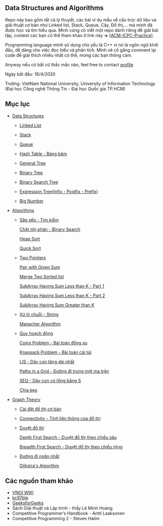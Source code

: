 ## Data Structures and Algorithms
Repo này bao gồm tất cả lý thuyết, các bài ví dụ mẫu về cấu trúc dữ liệu và giải thuật cơ bản như Linked list, Stack, Queue, Cây, Đồ thị,... mà mình đã được học và tìm hiểu qua. Mình cũng có viết một repo dành riêng để giải bài tập, contest các bạn có thể tham khảo ở link này **->** [[ACM-ICPC-Practice](https://github.com/nghoanglong/ACM-ICPC-Practice)]. 

Programming language mình sử dụng chủ yếu là C++ vì nó là ngôn ngữ khởi đầu, dễ dàng cho việc đọc hiểu và phân tích. Mình sẽ cố gắng comment lại code để giải thích nhiều nhất có thể, mong các bạn thông cảm.

Anyway nếu có bất cứ thắc mắc nào, feel free to contact [profile](https://nghoanglong.github.io/)

Ngày bắt đầu: 16/4/2020

Trường: VietNam National University, University of Information Technology (Đại học Công nghệ Thông Tin - Đại học Quốc gia TP.HCM)


## Mục lục
- [Data Structures](https://github.com/nghoanglong/Competitive-Programming/tree/master/DataStructure)

   - [Linked List](https://github.com/nghoanglong/Competitive-Programming/blob/master/DataStructure/Linked-list.cpp) 

   - [Stack](https://github.com/nghoanglong/Competitive-Programming/blob/master/DataStructure/Stack.cpp)

   - [Queue](https://github.com/nghoanglong/Competitive-Programming/blob/master/DataStructure/Queue.cpp)
   
   - [Hash Table - Bảng băm](https://github.com/nghoanglong/Competitive-Programming/blob/master/DataStructure/HashTable.cpp)

   - [General Tree](https://github.com/nghoanglong/Competitive-Programming/blob/master/DataStructure/GeneralTree.cpp)

   - [Binary Tree](https://github.com/nghoanglong/Competitive-Programming/blob/master/DataStructure/BinaryTree.cpp)

   - [Binary Search Tree](https://github.com/nghoanglong/Competitive-Programming/blob/master/DataStructure/BinarySearchTree.cpp)

   - [Expression Tree(Infix - Postfix - Prefix)](https://github.com/nghoanglong/Competitive-Programming/blob/master/DataStructure/infix-prefix-postfix.cpp)

   - [Big Number](https://github.com/nghoanglong/Competitive-Programming/blob/master/DataStructure/BigNum.cpp)


- [Algorithms](https://github.com/nghoanglong/Competitive-Programming/tree/master/Algorithm)

   - [Sắp xếp - Tìm kiếm](https://github.com/nghoanglong/Competitive-Programming/blob/master/Algorithm/Sort-Search)

       [Chặt nhị phân - Binary Search](https://github.com/nghoanglong/Competitive-Programming/blob/master/Algorithm/Sort-Search/BinarySearch.cpp)

       [Heap Sort](https://github.com/nghoanglong/Competitive-Programming/blob/master/Algorithm/Sort-Search/HeapSort.cpp)

       [Quick Sort](https://github.com/nghoanglong/Competitive-Programming/blob/master/Algorithm/Sort-Search/QuickSort.cpp)

   
   - [Two Pointers](https://github.com/nghoanglong/Competitive-Programming/blob/master/Algorithm/Two-Pointers)

       [Pair with Given Sum](https://github.com/nghoanglong/Competitive-Programming/blob/master/Algorithm/Two-Pointers/PairWithGivenSum.cpp)

       [Merge Two Sorted list](https://github.com/nghoanglong/Competitive-Programming/blob/master/Algorithm/Two-Pointers/MergeTwoSortedList.cpp)

       [SubArray Having Sum Less than K - Part 1](https://github.com/nghoanglong/Competitive-Programming/blob/master/Algorithm/Two-Pointers/SASLTK-Part1.cpp)

       [SubArray Having Sum Less than K - Part 2](https://github.com/nghoanglong/Competitive-Programming/blob/master/Algorithm/Two-Pointers/SASLTK-Part2.cpp)

       [SubArray Having Sum Greater than K](https://github.com/nghoanglong/Competitive-Programming/blob/master/Algorithm/Two-Pointers/SASGTK.cpp)


   - [Xử lý chuỗi - String](https://github.com/nghoanglong/Competitive-Programming/blob/master/Algorithm/String)

       [Manacher Algorithm](https://github.com/nghoanglong/Competitive-Programming/blob/master/Algorithm/String/Manacher.cpp)
    

   - [Quy hoạch động](https://github.com/nghoanglong/Competitive-Programming/blob/master/Algorithm/DynamicProgramming)

       [Coins Problem - Bài toán đồng xu](https://github.com/nghoanglong/Competitive-Programming/blob/master/Algorithm/DynamicProgramming/Coins.cpp)

       [Knapsack Problem - Bài toán cái túi](https://github.com/nghoanglong/Competitive-Programming/blob/master/Algorithm/DynamicProgramming/Knapsack.cpp)

       [LIS - Dãy con tăng dài nhất](https://github.com/nghoanglong/Competitive-Programming/blob/master/Algorithm/DynamicProgramming/LIS.cpp)

       [Paths in a Grid - Đường đi trong một ma trận](https://github.com/nghoanglong/Competitive-Programming/blob/master/Algorithm/DynamicProgramming/GridPaths.cpp)

       [SEQ - Dãy con có tổng bằng S](https://github.com/nghoanglong/Competitive-Programming/blob/master/Algorithm/DynamicProgramming/SEQ.cpp)

       [Chia kẹo](https://github.com/nghoanglong/Competitive-Programming/blob/master/Algorithm/DynamicProgramming/CK.cpp)


- [Graph Theory](https://github.com/nghoanglong/Competitive-Programming/tree/master/GraphTheory)

    - [Cài đặt đồ thị cơ bản](https://github.com/nghoanglong/Competitive-Programming/blob/master/GraphTheory/Basic.cpp)

    - [Connectivity - Tính liên thông của đồ thị](https://github.com/nghoanglong/Competitive-Programming/blob/master/GraphTheory/Connectivity.cpp)

    - [Duyệt đồ thị](https://github.com/nghoanglong/Competitive-Programming/blob/master/GraphTheory/GraphTraversal)

       [Depth First Search - Duyệt đồ thị theo chiều sâu](https://github.com/nghoanglong/Competitive-Programming/blob/master/GraphTheory/GraphTraversal/DFS.cpp)
       
       [Breadth First Search - Duyệt đồ thị theo chiều rộng](https://github.com/nghoanglong/Competitive-Programming/blob/master/GraphTheory/GraphTraversal/BFS.cpp)

    - [Đường đi ngắn nhất](https://github.com/nghoanglong/Competitive-Programming/blob/master/GraphTheory/ShortestPath)

       [Dijkstra's Algorithm](https://github.com/nghoanglong/Competitive-Programming/blob/master/GraphTheory/ShortestPath/Dijkstra.cpp)



## Các nguồn tham khảo

  - [VNOI WIKI](https://vnoi.info/wiki/Home)
  - [kc97ble](https://sites.google.com/site/kc97ble/)
  - [GeeksforGeeks](https://www.geeksforgeeks.org/)
  - Sách Giải thuật và Lập trình - thầy Lê Minh Hoàng
  - Competitive Programmer’s Handbook - Antti Laaksonen
  - Competitive Programming 2 - Steven Halim


